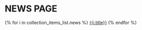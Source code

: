 # NEWS PAGE

{% for i in collection_items_list.news %}
<a href="{{i.url}}">{{i.title}}</a>
{% endfor %}
